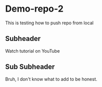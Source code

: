 # Demo-repo-2

This is testing how to push repo from local

## Subheader

Watch tutorial on YouTube

## Sub Subheader

Bruh, I don't know what to add to be honest.
